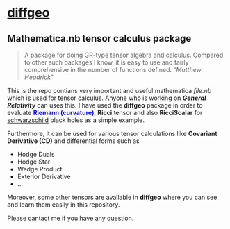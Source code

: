 

# [diffgeo](http://people.brandeis.edu/~headrick/Mathematica/)
## Mathematica.nb tensor calculus package
> A package for doing GR-type tensor algebra and calculus. Compared to other such packages I know, it is easy to use and fairly comprehensive in the number of functions defined. "_Matthew Headrick_"

This is the repo contians very important and useful mathematica _file.nb_ which is used for tensor calculus. Anyone who is working on ***General Relativity*** can uses this.
I have used the **diffgeo** package in order to evaluate <font color='blue'> **Riemann (curvature)**</font>, **Ricci** tensor and also **RicciScalar** for [schwarzschild](https://en.wikipedia.org/wiki/Schwarzschild_metric) black holes as a simple example. 

Furthermore, it can be used for various tensor calculations like **Covariant Derivative (CD)** and differential forms such as

- Hodge Duals
- Hodge Star
- Wedge Product
- Exterior Derivative
- ...

Moreover, some other tensors are available in **diffgeo** where you can see and learn them easily in this repository. 

Please [cantact](mailto:m.reza.ebrahimi1995@gmail.com) me if you have any question.
